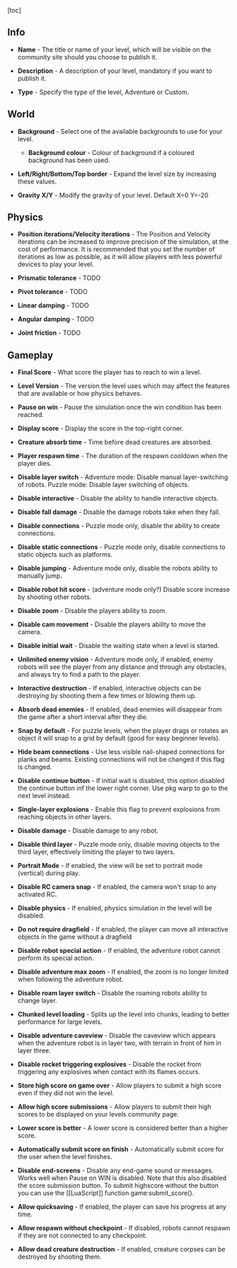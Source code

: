 [toc]

## Info
- **Name** - The title or name of your level, which will be visible on the community site should you choose to publish it.

- **Description** - A description of your level, mandatory if you want to publish it.

- **Type** - Specify the type of the level, Adventure or Custom.

## World
- **Background** - Select one of the available backgrounds to use for your level.

	- **Background colour** - Colour of background if a coloured background has been used.

- **Left/Right/Bottom/Top border** - Expand the level size by increasing these values.

- **Gravity X/Y** - Modify the gravity of your level. Default X=0 Y=-20

## Physics

- **Position iterations/Velocity iterations** - The Position and Velocity iterations can be increased to improve precision of the simulation, at the cost of performance. It is recommended that you set the number of iterations as low as possible, as it will allow players with less powerful devices to play your level.

- **Prismatic tolerance** - TODO

- **Pivot tolerance** - TODO

- **Linear damping** - TODO

- **Angular damping** - TODO

- **Joint friction** - TODO

## Gameplay
- **Final Score** - What score the player has to reach to win a level.

- **Level Version** - The version the level uses which may affect the features that are available or how physics behaves.

- **Pause on win** - Pause the simulation once the win condition has been reached.

- **Display score** - Display the score in the top-right corner.

- **Creature absorb time** - Time before dead creatures are absorbed.

- **Player respawn time** - The duration of the respawn cooldown when the player dies.

- **Disable layer switch** - Adventure mode: Disable manual layer-switching of robots. Puzzle mode: Disable layer switching of objects.

- **Disable interactive** - Disable the ability to handle interactive objects.

- **Disable fall damage** - Disable the damage robots take when they fall.

- **Disable connections** - Puzzle mode only, disable the ability to create connections.

- **Disable static connections** - Puzzle mode only, disable connections to static objects such as platforms.

- **Disable jumping** - Adventure mode only, disable the robots ability to manually jump.

- **Disable robot hit score** - (adventure mode only?) Disable score increase by shooting other robots.

- **Disable zoom** - Disable the players ability to zoom.

- **Disable cam movement** - Disable the players ability to move the camera.

- **Disable initial wait** - Disable the waiting state when a level is started.

- **Unlimited enemy vision** - Adventure mode only, if enabled, enemy robots will see the player from any distance and through any obstacles, and always try to find a path to the player.

- **Interactive destruction** - If enabled, interactive objects can be destroying by shooting them a few times or blowing them up.

- **Absorb dead enemies** - If enabled, dead enemies will disappear from the game after a short interval after they die.

- **Snap by default** - For puzzle levels, when the player drags or rotates an object it will snap to a grid by default (good for easy beginner levels).

- **Hide beam connections** - Use less visible nail-shaped connections for planks and beams. Existing connections will not be changed if this flag is changed.

- **Disable continue button** - If initial wait is disabled, this option disabled the continue button inf the lower right corner. Use pkg warp to go to the next level instead.

- **Single-layer explosions** - Enable this flag to prevent explosions from reaching objects in other layers.

- **Disable damage** - Disable damage to any robot.

- **Disable third layer** - Puzzle mode only, disable moving objects to the third layer, effectively limiting the player to two layers.

- **Portrait Mode** - If enabled, the view will be set to portrait mode (vertical) during play.

- **Disable RC camera snap** - If enabled, the camera won't snap to any activated RC.

- **Disable physics** - If enabled, physics simulation in the level will be disabled.

- **Do not require dragfield** - If enabled, the player can move all interactive objects in the game without a dragfield

- **Disable robot special action** - If enabled, the adventure robot cannot perform its special action.

- **Disable adventure max zoom** - If enabled, the zoom is no longer limited when following the adventure robot.

- **Disable roam layer switch** - Disable the roaming robots ability to change layer.

- **Chunked level loading** - Splits up the level into chunks, leading to better performance for large levels.

- **Disable adventure caveview** - Disable the caveview which appears when the adventure robot is in layer two, with terrain in front of him in layer three.

- **Disable rocket triggering explosives** - Disable the rocket from triggering any explosives when contact with its flames occurs.

- **Store high score on game over** - Allow players to submit a high score even if they did not win the level.

- **Allow high score submissions** - Allow players to submit their high scores to be displayed on your levels community page.

- **Lower score is better** - A lower score is considered better than a higher score.

- **Automatically submit score on finish** - Automatically submit score for the user when the level finishes.

- **Disable end-screens** - Disable any end-game sound or messages. Works well when Pause on WIN is disabled. Note that this also disabled the score submission button.
To submit highscore without the button you can use the [[LuaScript]] function game:submit_score().

- **Allow quicksaving** - If enabled, the player can save his progress at any time.

- **Allow respawn without checkpoint** - If disabled, robots cannot respawn if they are not connected to any checkpoint.

- **Allow dead creature destruction** - If enabled, creature corpses can be destroyed by shooting them.

